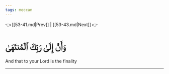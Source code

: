 ```yaml
---
tags: meccan
---
```


👈 [[53-41.md|Prev]] | [[53-43.md|Next]] 👉

# وَأَنَّ إِلَىٰ رَبِّكَ ٱلۡمُنتَهَىٰ

And that to your Lord is the finality

---

